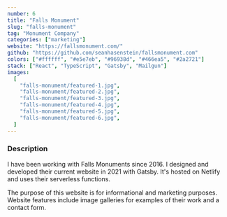 ```yaml
---
number: 6
title: "Falls Monument"
slug: "falls-monument"
tag: "Monument Company"
categories: ["marketing"]
website: "https://fallsmonument.com/"
github: "https://github.com/seanhasenstein/fallsmonument.com"
colors: ["#ffffff", "#e5e7eb", "#96938d", "#466ea5", "#2a2721"]
stack: ["React", "TypeScript", "Gatsby", "Mailgun"]
images:
  [
    "falls-monument/featured-1.jpg",
    "falls-monument/featured-2.jpg",
    "falls-monument/featured-3.jpg",
    "falls-monument/featured-4.jpg",
    "falls-monument/featured-5.jpg",
    "falls-monument/featured-6.jpg",
  ]
---
```


### Description

I have been working with Falls Monuments since 2016. I designed and developed their current website in 2021 with Gatsby. It's hosted on Netlify and uses their serverless functions.

The purpose of this website is for informational and marketing purposes. Website features include image galleries for examples of their work and a contact form.
